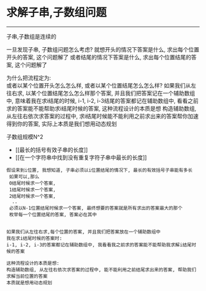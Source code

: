 # 求解子串,子数组问题

---

子串,子数组是连续的

一旦发现子串, 子数组问题怎么考虑? 
 就想开头的情况下答案是什么, 求出每个位置开头的答案, 这个问题解了
 或者结尾的情况下答案是什么, 求出每个位置结尾的答案, 这个问题解了  
 
 
为什么把流程定为:   
或者以某个位置开头怎么怎么样, 或者以某个位置结尾怎么怎么样?
如果我们从左往右求, 以某个位置结尾怎么怎么样那个答案, 并且我们把答案记在一个辅助数组中, 意味着我在求i结尾的时候, i-1, i-2, i-3结尾的答案都记在辅助数组中, 看看之前求的答案能不能帮助求i结尾时候的答案, 这种流程设计的本质是想
构造辅助数组, 从左往右依次求答案的过程中, 求i结尾时候能不能利用之前求出来的答案帮你加速得到你的答案, 实际上本质是我们想用动态规划
 
 子数组规模N^2
 
- [[最长的括号有效子串的长度]]
- [[在一个字符串中找到没有重复字符子串中最长的长度]]
 
 ```text
 假设来到i位置, 我想知道, 子串必须以i位置结尾的情况下, 最长的有效括号子串能有多长
  如果可以,那么
  0结尾时候求一个答案,
  1结尾时候求一个答案,
  2结尾时候求一个答案,
   ..
  必须以N-1位置结尾时候求一个答案, 最终想要的答案就是所有求出的答案最大的那个
  枚举每一个位置结尾的答案, 答案必在其中


如果我们从左往右求,每个位置的答案, 并且我们把答案放在一个辅助数组中
 我在求i结尾时候的答案时:
 i-1, i-2, i-3的答案都记在辅助数组中, 我看看我之前求的答案能不能帮助我求解i结尾时候的答案

这种流程设计的本质是想:
构造辅助数组, 从左往右依次求答案的过程中, 能不能利用之前结尾求出来的答案, 帮助我们求解当前位置的答案
本质就是想用动态规划
```